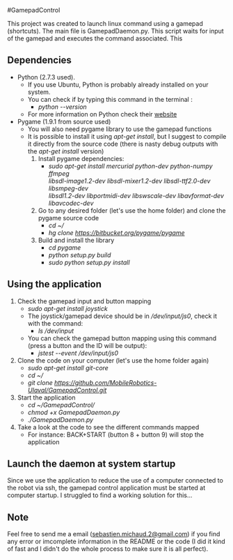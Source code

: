 #GamepadControl

This project was created to launch linux command using a gamepad (shortcuts). The main file is GamepadDaemon.py. This script waits for input of the gamepad and executes the command associated. This 


## Dependencies
- Python (2.7.3 used). 
    - If you use Ubuntu, Python is probably already installed on your system. 
    - You can check if by typing this command in the terminal : 
        - *python --version*
    - For more information on Python check their [website](https://www.python.org/)
- Pygame (1.9.1 from source used)
    - You will also need pygame library to use the gamepad functions
    - It is possible to install it using *apt-get install*, but I suggest to compile it directly from the source code (there is nasty debug outputs with the *apt-get install* version)
        1. Install pygame dependencies:
            - *sudo apt-get install mercurial python-dev python-numpy ffmpeg \
            libsdl-image1.2-dev libsdl-mixer1.2-dev libsdl-ttf2.0-dev libsmpeg-dev \
            libsdl1.2-dev  libportmidi-dev libswscale-dev libavformat-dev libavcodec-dev*
        2. Go to any desired folder (let's use the home folder) and clone the pygame source code
            - *cd ~/*
            - *hg clone https://bitbucket.org/pygame/pygame*
        3. Build and install the library
            - *cd pygame*
            - *python setup.py build*
            - *sudo python setup.py install*

## Using the application
1. Check the gamepad input and button mapping
    - *sudo apt-get install joystick*
    - The joystick/gamepad device should be in */dev/input/js0*, check it with the command: 
        - *ls /dev/input*
    - You can check the gamepad button mapping using this command (press a button and the ID will be output):
        - *jstest --event /dev/input/js0*
2. Clone the code on your computer (let's use the home folder again)
    - *sudo apt-get install git-core*
    - *cd ~/*
    - *git clone https://github.com/MobileRobotics-Ulaval/GamepadControl.git*
3. Start the application
    - *cd ~/GamepadControl/*
    - *chmod +x GamepadDaemon.py*
    - *./GamepadDaemon.py*
4. Take a look at the code to see the different commands mapped
    - For instance: BACK+START (button 8 + button 9) will stop the application

## Launch the daemon at system startup
Since we use the application to reduce the use of a computer connected to the robot via ssh, the gamepad control application must be started at computer startup. I struggled to find a working solution for this...



## Note
Feel free to send me a email (sebastien.michaud.2@gmail.com) if you find any error or imcomplete information in the README or the code (I did it kind of fast and I didn't do the whole process to make sure it is all perfect).
